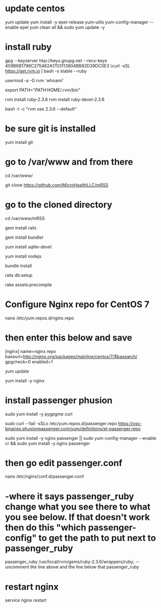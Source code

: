 # update centos

yum update
yum install -y epel-release yum-utils
yum-config-manager --enable epel
yum clean all && sudo yum update -y

# install ruby

gpg --keyserver hkp://keys.gnupg.net --recv-keys 409B6B1796C275462A1703113804BB82D39DC0E3 
\curl -sSL https://get.rvm.io | bash -s stable --ruby 

usermod -a -G rvm `whoami'

export PATH="$PATH:$HOME/.rvm/bin"

rvm install ruby-2.3.6
rvm install ruby-devel-2.3.6

bash -l -c "rvm use 2.3.6 --default"

# be sure git is installed
yum install git

# go to /var/www and from there 
cd /var/www/

git clone https://github.com/MicroHealthLLC/mRSS

# go to the cloned directory 
cd /var/www/mRSS 

gem install rails

gem install bundler

yum install sqlite-devel

yum install nodejs

bundle install

rails db:setup 

rake assets:precompile

# Configure Nginx repo for CentOS 7

nano /etc/yum.repos.d/nginx.repo

# then enter this below and save

[nginx]
name=nginx repo
baseurl=http://nginx.org/packages/mainline/centos/7/$basearch/
gpgcheck=0
enabled=1

yum update

yum install -y nginx

# install passenger phusion

sudo yum install -y pygpgme curl

sudo curl --fail -sSLo /etc/yum.repos.d/passenger.repo https://oss-binaries.phusionpassenger.com/yum/definitions/el-passenger.repo

sudo yum install -y nginx passenger || sudo yum-config-manager --enable cr && sudo yum install -y nginx passenger

# then go edit passenger.conf
nano /etc/nginx/conf.d/passenger.conf

# -where it says passenger_ruby change what you see there to what you see below.  If that doesn't work then do this "which passenger-config" to get the path to put next to passenger_ruby

passenger_ruby /usr/local/rvm/gems/ruby-2.3.6/wrappers/ruby;
--uncomment the line above and the line below that passenger_ruby

# restart nginx
service nginx restart


